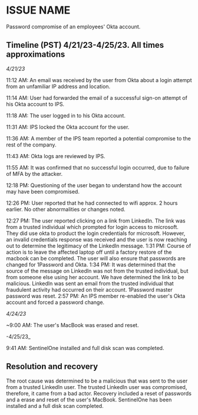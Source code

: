 # ISSUE NAME
Password compromise of an employees' Okta account.

## Timeline (PST) 4/21/23-4/25/23. All times approximations
_4/21/23_

11:12 AM: An email was received by the user from Okta about a login attempt from an unfamiliar IP address and location.

11:14 AM: User had forwarded the email of a successful sign-on attempt of his Okta account to IPS.

11:18 AM: The user logged in to his Okta account.

11:31 AM: IPS locked the Okta account for the user.

11:36 AM: A member of the IPS team reported a potential compromise to the rest of the company.

11:43 AM: Okta logs are reviewed by IPS.

11:55 AM: It was confirmed that no successful login occurred, due to failure of MFA by the attacker.

12:18 PM: Questioning of the user began to understand how the account may have been compromised.

12:26 PM: User reported that he had connected to wifi approx. 2 hours earlier. No other abnormalities or changes noted.

12:27 PM: The user reported clicking on a link from LinkedIn. The link was from a trusted individual which prompted for
           login access to microsoft. They did use okta to product the login credentials for microsoft. However, an
           invalid credentials response was received and the user is now reaching out to determine the legitimacy of
           the LinkedIn message.
1:31 PM: Course of action is to leave the affected laptop off until a factory restore of the macbook can be completed.
           The user will also ensure that passwords are changed for 1Password and Okta.
1:34 PM: It was determined that the source of the message on LinkedIn was not from the trusted individual, but
           from someone else using her account. We have determined the link to be malicious. LinkedIn was sent an email
           from the trusted individual that fraudulent activity had occurred on their account.
           1Password master password was reset.
2:57 PM: An IPS member re-enabled the user's Okta account and forced a password change.

_4/24/23_

~9:00 AM: The user's MacBook was erased and reset.

-4/25/23_

9:41 AM: SentinelOne installed and full disk scan was completed.

## Resolution and recovery

The root cause was determined to be a malicious that was sent to the user from a trusted LinkedIn user.
The trusted LinkedIn user was compromised, therefore, it came from a bad actor. Recovery included a reset of passwords
and a erase and reset of the user's MacBook. SentinelOne has been installed and a full disk scan completed.
